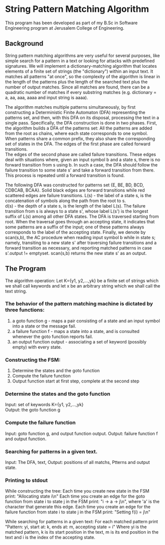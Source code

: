 # String Pattern Matching Algorithm

This program has been developed as part of my B.Sc in Software Engineering program at Jerusalem College of Engineering.

## Background
String pattern matching algorithms are very useful for several purposes, like simple search for a pattern in a text or looking for attacks with predefined signatures.
We will implement a dictionary-matching algorithm that locates elements of a finite set of strings (the "dictionary") within an input text. It matches all patterns "at once", so the complexity of the algorithm is linear in the length of the patterns plus the length of the searched text plus the number of output matches. 
Since all matches are found, there can be a quadratic number of matches if every substring matches (e.g. dictionary = a, aa, aaa, aaaa and input string is aaaa).

The algorithm matches multiple patterns simultaneously, by first constructing a Deterministic Finite Automaton (DFA) representing the patterns set, and then, with this DFA on its disposal, processing the text in a single pass.
Specifically, the DFA construction is done in two phases. First, the algorithm builds a DFA of the patterns set: All the patterns are added from the root as chains, where each state corresponds to one symbol. When patterns share a common prefix, they also share the corresponding set of states in the DFA. 
The edges of the first phase are called forward transitions.  
The edges of the second phase are called failure transitions. These edges deal with situations where, given an input symbol b and a state s, there is no forward transition from s using b. In such a case, the DFA should follow the failure transition to some state s' and take a forward transition from there. This process is repeated until a forward transition is found.

The following DFA was constructed for patterns set {E, BE, BD, BCD, CDBCAB, BCAA}. Solid black edges are forward transitions while red scattered edges are failure transitions. 
L(s) - the label of a state s, is the concatenation of symbols along the path from the root to s.  
d(s) - the depth of a state s, is the length of the label L(s). 
The failure transition from s is always to a state s', whose label L(s') is the longest suffix of L(s) among all other DFA states. 
The DFA is traversed starting from root. When the traversal goes through an accepting state, it indicates that some patterns are a suffix of the input; one of these patterns always corresponds to the label of the accepting state.
Finally, we denote by scan(s,b), the AC procedure when reading input symbol b while in state s; namely, transiting to a new state s' after traversing failure transitions and a forward transition as necessary, and reporting matched patterns in case s'.output != emptyset. scan(s,b) returns the new state s' as an output. 


## The Program
The algorithm operation:
Let K={y1, y2,…,yk}  be a finite set of strings which we shall call keywords and let x be an arbitrary string which we shall call the text string. 

### The behavior of the pattern matching machine is dictated by three functions: 
1.	a goto function g - maps a pair consisting of a state and an input symbol into a state or the message fail.
2.	a failure function f - maps a state into a state, and is consulted whenever the goto function reports fail.
3.	an output function output - associating a set of keyword (possibly empty) with every state.

### Constructing the FSM:
1.	Determine the states and the goto function
2.	Compute the failure function
3.	Output function start at first step, complete at the second step

### Determine the states and the goto function
Input: set of keywords K={y1, y2,…,yk}  
Output: the goto function g

### Compute the failure function
Input: goto function g, and output function output.
Output: failure function f and output function.

### Searching for patterns in a given text.
Input: The DFA, text, 
Output: positions of all matchs, Ptterns and output state. 

### Printing to stdout
While constructing the tree:
  Each time you create new state in the FSM print: "Allocating state i\n"
  Each time you create an edge for the goto function from state i to state j in the FSM print: "i -> a -> j\n", where 'a' is the character that generate this edge. 
  Each time you create an edge for the failure function from state i to state j in the FSM print: "Setting f(i) = j\n"

While searching for patterns in a given text:
For each matched pattern print
  "Pattern: yi, start at: k, ends at: m, accepting state = i"
Where yi  is the matched pattern, k is its start position in the text, m is its end position in the text and i is the index of the accepting state.
